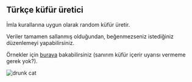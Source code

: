 ## Türkçe küfür üretici

İmla kurallarına uygun olarak random küfür üretir.

Veriler tamamen sallanmış olduğundan, beğenmezseniz istediğiniz düzenlemeyi yapabilirsiniz.

Örnekler için [buraya](./EXAMPLES.txt) bakabilirsiniz (sanırım küfür içerir uyarısı vermeme gerek yok?).

![drunk cat](https://sync.gurkan.in/reaction/drunk_cat.jpg)
